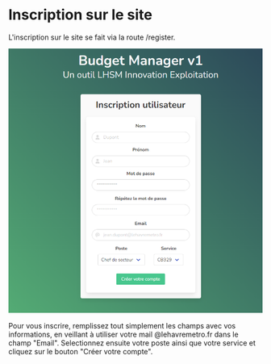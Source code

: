 # Inscription sur le site

L'inscription sur le site se fait via la route /register.



![Page d'inscription du site](<../.gitbook/assets/Capture d’écran 2022-06-13 180425 (1).png>)

Pour vous inscrire, remplissez tout simplement les champs avec vos informations, en veillant à utiliser votre mail @lehavremetro.fr dans le champ "Email". Selectionnez ensuite votre poste ainsi que votre service et cliquez sur le bouton "Créer votre compte".
